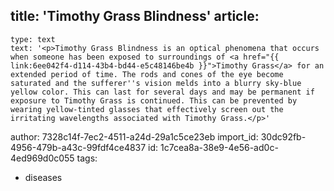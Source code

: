 title: 'Timothy Grass Blindness'
article:
  -
    type: text
    text: '<p>Timothy Grass Blindness is an optical phenomena that occurs when someone has been exposed to surroundings of <a href="{{ link:6ee042f4-d114-43b4-bd44-e5c48146be4b }}">Timothy Grass</a> for an extended period of time. The rods and cones of the eye become saturated and the sufferer''s vision melds into a blurry sky-blue yellow color. This can last for several days and may be permanent if exposure to Timothy Grass is continued. This can be prevented by wearing yellow-tinted glasses that effectively screen out the irritating wavelengths associated with Timothy Grass.</p>'
author: 7328c14f-7ec2-4511-a24d-29a1c5ce23eb
import_id: 30dc92fb-4956-479b-a43c-99fdf4ce4837
id: 1c7cea8a-38e9-4e56-ad0c-4ed969d0c055
tags:
  - diseases
